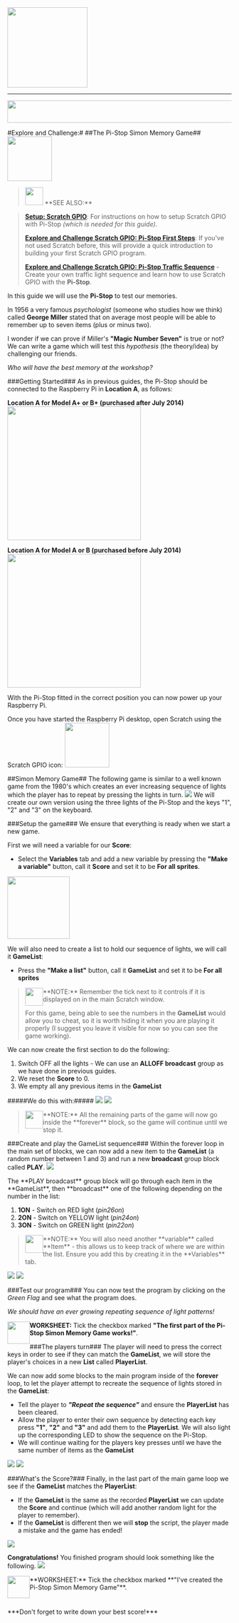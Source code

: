 <!---#include "define.txt"--->
<!---#include "start.txt"--->
<!-- How to use comments in these files -->
<!-- ---------------------------------- -->
<!--Comments have been put in this file so that they can be customised for a range of workshops and uses.

[How to customise the Markdown documents](CustomMarkdown.md)-->

<!-- -----------------------------------------------------
-->
<!-- Enable sections for the new model plus (Post-July 2014) define WANT_MODEL_PLUS -->
<!-- Enable sections for the older model (Pre-July 2014)  define WANT_MODEL_ORG -->
<!-- -----------------------------------------------------
-->


<img src="img/pihwlogotm.png" width=180 />

----------
<img src="img/G.png" width=1000 height=50 />

#Explore and Challenge:#
##The Pi-Stop Simon Memory Game##
<img src="img/LogoDesignNormal.png" height=100/>
> <img src="img/note.png" height=40/>
> **SEE ALSO:**
>  
<!---#ifdef ALT_LINK--->
<!---
> <a href="FILE_SRC/Setup-ScratchGPIO.FILE_SRC_EXT">**Setup: Scratch GPIO**</a>: For instructions on how to setup Scratch GPIO with Pi-Stop *(which is needed for this guide)*.
>
> <a href="FILE_SRC/ExploreScratchGPIO-PiStopFirstSteps.FILE_SRC_EXT">**Explore and Challenge Scratch GPIO: Pi-Stop First Steps**</a>: If you've not used Scratch before, this will provide a quick introduction to building your first Scratch GPIO program.
> 
> <a href="FILE_SRC/ExploreScratchGPIO-PiStopTrafficSequence.FILE_SRC_EXT">**Explore and Challenge Scratch GPIO: Pi-Stop Traffic Sequence**</a> - Create your own traffic light sequence and learn how to use Scratch GPIO with the **Pi-Stop**.

--->
<!---#else--->
> [**Setup: Scratch GPIO**](Setup-ScratchGPIO.md): For instructions on how to setup Scratch GPIO with Pi-Stop *(which is needed for this guide)*.
>
> [**Explore and Challenge Scratch GPIO: Pi-Stop First Steps**](ExploreScratchGPIO-PiStopFirstSteps.md): If you've not used Scratch before, this will provide a quick introduction to building your first Scratch GPIO program.
> 
> [**Explore and Challenge Scratch GPIO: Pi-Stop Traffic Sequence**](ExploreScratchGPIO-PiStopTrafficSequence.md) - Create your own traffic light sequence and learn how to use Scratch GPIO with the **Pi-Stop**.
<!---#endif--->

In this guide we will use the **Pi-Stop** to test our memories.

In 1956 a very famous *psychologist* (someone who studies how we think) called **George Miller** stated that on average most people will be able to remember up to seven items (plus or minus two).

I wonder if we can prove if Miller's **"Magic Number Seven"** is true or not?  We can write a game which will test this *hypothesis* (the theory/idea) by challenging our friends.


*Who will have the best memory at the workshop?*

###Getting Started###
As in previous guides, the Pi-Stop should be connected to the Raspberry Pi in **Location A**, as follows:
<!---#ifdef WANT_MODEL_PLUS--->
**Location A for Model A+ or B+ (purchased after July 2014)**
<img src="img/PiStopLocationPlusA.png" height=300 />
<!---#endif--->
<!---#ifdef WANT_MODEL_ORG--->
**Location A for Model A or B (purchased before July 2014)**
<img src="img/PiStopLocationA.png" height=300 />
<!---#endif--->
With the Pi-Stop fitted in the correct position you can now power up your Raspberry Pi.

Once you have started the Raspberry Pi desktop, open Scratch using the Scratch GPIO icon:
<img src="img/ScratchGPIOIconOnly.png" height=100/>

##Simon Memory Game##
The following game is similar to a well known game from the 1980's which creates an ever increasing sequence of lights which the player has to repeat by pressing the lights in turn.
<img src="img/simongame.png"/>
We will create our own version using the three lights of the Pi-Stop and the keys "1", "2" and "3" on the keyboard.

###Setup the game###
We ensure that everything is ready when we start a new game.

First we will need a variable for our **Score**:

 - Select the **Variables** tab and add a new variable by pressing the **"Make a variable"** button, call it **Score** and set it to be **For all sprites**.

<img src="img/VarName.png" height=140>

We will also need to create a list to hold our sequence of lights, we will call it **GameList**:

 - Press the **"Make a list"** button, call it **GameList** and set it to be **For all sprites**


> <img style="float:left" src="img/note.png" height=40/>
> **NOTE:** Remember the tick next to it controls if it is displayed on in the main Scratch window.
> 
> For this game, being able to see the numbers in the **GameList** would allow you to cheat, so it is worth hiding it when you are playing it properly (I suggest you leave it visible for now so you can see the game working).

We can now create the first section to do the following:

 1. Switch OFF all the lights - We can use an **ALLOFF broadcast** group as we have done in previous guides.
 2. We reset the **Score** to 0.
 3. We empty all any previous items in the **GameList**


#####We do this with:#####
<img src="img/06-memory01.png"/>
<img src="img/06-memory01A.png"/>

> <img style="float:left" src="img/note.png" height=40/>
> **NOTE:** All the remaining parts of the game will now go inside the **forever** block, so the game will continue until we stop it.

###Create and play the GameList sequence###
Within the forever loop in the main set of blocks, we can now add a new item to the **GameList** (a random number between 1 and 3) and run a new **broadcast** group block called **PLAY**.
<img src="img/06-memory02.png"/>
<p>
The **PLAY broadcast** group block will go through each item in the **GameList**, then **broadcast** one of the following depending on the number in the list:

1. **1ON** - Switch on RED light (*pin26on*)
2. **2ON** - Switch on YELLOW light (*pin24on*)
3. **3ON** - Switch on GREEN light (*pin22on*)

> <img style="float:left" src="img/note.png" height=40/>
> **NOTE:** You will also need another **variable** called **Item** - this allows us to keep track of where we are within the list.  Ensure you add this by creating it in the **Variables** tab.

<img src="img/06-memory03.png"/>

<img src="img/06-memory04.png"/>

###Test our program###
You can now test the program by clicking on the *Green Flag* and see what the program does.

*We should have an ever growing repeating sequence of light patterns!*


<img style="float:left" src="img/check.png" height=50/> **WORKSHEET:** Tick the checkbox marked **"The first part of the Pi-Stop Simon Memory Game works!"**.

###The players turn###
The player will need to press the correct keys in order to see if they can match the **GameList**, we will store the player's choices in a new **List** called **PlayerList**.

We can now add some blocks to the main program inside of the **forever** loop, to let the player attempt to recreate the sequence of lights stored in the **GameList**:

- Tell the player to ***"Repeat the sequence"*** and ensure the **PlayerList** has been cleared.
- Allow the player to enter their own sequence by detecting each key press **"1"**, **"2"** and **"3"** and add them to the **PlayerList**.  We will also light up the corresponding LED to show the sequence on the Pi-Stop.
- We will continue waiting for the players key presses until we have the same number of items as the **GameList**


<img src="img/06-memory05.png"/>

<img src="img/06-memory06.png"/>

###What's the Score?###
Finally, in the last part of the main game loop we see if the **GameList** matches the **PlayerList**:

- If the **GameList** is the same as the recorded **PlayerList** we can update the **Score** and continue (which will add another random light for the player to remember).
- If the **GameList** is different then we will **stop** the script, the player made a mistake and the game has ended!
<img src="img/06-memory07.png"/>

**Congratulations!**
You finished program should look something like the following.
<img src="img/MemoryGameScript.png"/>
<p>
<img style="float:left" src="img/check.png" height=50/> **WORKSHEET:** Tick the checkbox marked **"I've created the Pi-Stop Simon Memory Game"**.
<p>
<img src="img/space.png" height=10/>
<p>
***Don't forget to write down your best score!***


<!---#include "stop.txt"--->


